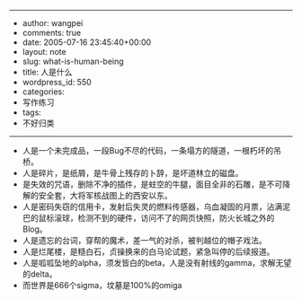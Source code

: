 - --
- author: wangpei
- comments: true
- date: 2005-07-16 23:45:40+00:00
- layout: note
- slug: what-is-human-being
- title: 人是什么
- wordpress_id: 550
- categories:
- 写作练习
- tags:
- 不好归类
- --
- 人是一个未完成品，一段Bug不尽的代码，一条塌方的隧道，一根朽坏的吊桥。
- 人是碎片，是纸屑，是牛骨上残存的卜辞，是坏道林立的磁盘。
- 是失效的咒语，删除不净的插件，是蛀空的牛腿，面目全非的石雕，是不可降解的安全套，大将军核战图上的西安以东。
- 人是密码失窃的信用卡，发射后失灵的燃料传感器，乌血凝固的月票，沾满泥巴的鼠标滚球，检测不到的硬件，访问不了的网页快照，防火长城之外的Blog。
- 人是遗忘的台词，穿帮的魔术，差一气的对杀，被判越位的帽子戏法。
- 人是烂尾楼，是糙白石，贞操换来的白马论试题，紧急叫停的后续报道。
- 人是呱呱坠地的alpha，须发皆白的beta，人是没有射线的gamma，求解无望的delta。
- 而世界是666个sigma，坟墓是100%的omiga
